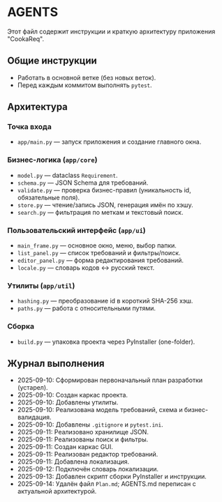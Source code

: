 # AGENTS

Этот файл содержит инструкции и краткую архитектуру приложения "CookaReq".

## Общие инструкции
- Работать в основной ветке (без новых веток).
- Перед каждым коммитом выполнять `pytest`.

## Архитектура

### Точка входа
- `app/main.py` — запуск приложения и создание главного окна.

### Бизнес-логика (`app/core`)
- `model.py` — dataclass `Requirement`.
- `schema.py` — JSON Schema для требований.
- `validate.py` — проверка бизнес-правил (уникальность id, обязательные поля).
- `store.py` — чтение/запись JSON, генерация имён по хэшу.
- `search.py` — фильтрация по меткам и текстовый поиск.

### Пользовательский интерфейс (`app/ui`)
- `main_frame.py` — основное окно, меню, выбор папки.
- `list_panel.py` — список требований и фильтры/поиск.
- `editor_panel.py` — форма редактирования требований.
- `locale.py` — словарь кодов ↔ русский текст.

### Утилиты (`app/util`)
- `hashing.py` — преобразование id в короткий SHA-256 хэш.
- `paths.py` — работа с относительными путями.

### Сборка
- `build.py` — упаковка проекта через PyInstaller (one-folder).

## Журнал выполнения
- 2025-09-10: Сформирован первоначальный план разработки (устарел).
- 2025-09-10: Создан каркас проекта.
- 2025-09-10: Добавлены утилиты.
- 2025-09-10: Реализована модель требований, схема и бизнес-валидация.
- 2025-09-10: Добавлены `.gitignore` и `pytest.ini`.
- 2025-09-11: Реализовано хранилище JSON.
- 2025-09-11: Реализованы поиск и фильтры.
- 2025-09-11: Создан каркас GUI.
- 2025-09-11: Реализован редактор требований.
- 2025-09-11: Добавлена локализация.
- 2025-09-12: Подключён словарь локализации.
- 2025-09-13: Добавлен скрипт сборки PyInstaller и инструкции.
- 2025-09-14: Удалён файл `Plan.md`; AGENTS.md переписан с актуальной архитектурой.
